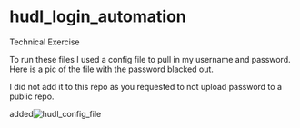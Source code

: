 # hudl_login_automation
Technical Exercise 

To run these files I used a config file to pull in my username and password. Here is a pic of the file with the password blacked out.

I did not add it to this repo as you requested to not upload password to a public repo.

added![hudl_config_file](https://user-images.githubusercontent.com/26239100/165004315-64c8898a-ac93-4e3b-81ac-72ab58d09d23.PNG)
